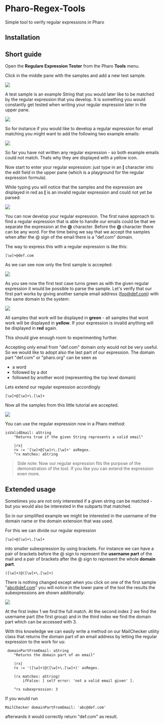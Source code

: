 # Pharo-Regex-Tools
Simple tool to verify regular expressions in Pharo

## Installation



## Short guide

Open the **Regulare Expression Tester** from the Pharo **Tools** menu. 

Click in the middle pane with the samples and add a new test sample. 

![](images/01_AddNew.png)

A test sample is an example String that you would later like to be matched by the regular expression that you develop. It is something you would constantly get tested when writing your regular expression later in the upper pane.

![](images/02_AddNew.png)

So for instance if you would like to develop a regular expression for email matching you might want to add the following two example emails:

![](images/03_AddNew.png)

So far you have not written any regular expression - so both example emails could not match. Thats why they are displayed with a yellow icon.

Now start to enter your regular expression: just type in an **[** character into the edit field in the upper pane (which is a playground for the regular expression formula). 

While typing you will notice that the samples and the expression are displayed in red as **[** is an invalid regular expression and could not yet be parsed:

![](images/04_InvalidExpression.png)

You can now develop your regular expression. The first naive approach to find a regular expression that is able to handle our emails could be that we separate the expression at the **@** character. Before the **@** character there can be any word. For the time being we say that we accept the samples when after the @ sign of the email there is a "def.com" domain.

The way to express this with a regular expression is like this:

	[\w]+@def.com
	
As we can see now only the first sample is accepted: 

![](images/05_FirstPart.png)

As you see now the first test case turns green as with the given regular expression it would be possible to parse the sample. Let's verify that our first part works by giving another sample email address (foo@def.com) with the same domain to the system:

![](images/06_AnotherOne.png)

All samples that work will be displayed in **green** - all samples that wont work will be displayed in **yellow**. If your expression is invalid anything will be displayed in **red** again.

This should give enough room to experimenting further.

Accepting only email from "def.com" domain only would not be very useful. So we would like to adopt also the last part of our expression. The domain part "def.com" or "pharo.org" can be seen as
 
- a word
- followed by a dot 
- followed by another word (representing the top level domain)

Lets extend our regular expression accordingly

	[\w]+@[\w]+\.[\w]+
	
Now all the samples from this little tutorial are accepted. 

![](images/07_Green.png)

You can use the regular expression now in a Pharo method:

	isValidEmail: aString
		"Returns true if the given String represents a valid email"
		
		|rx|
		rx := '[\w]+@[\w]+\.[\w]+' asRegex.
		^rx matches: aString

>Side note: Now our regular expression fits the purpose of the demonstration of the tool. If you like you can extend the expression even more. 

	
## Extended usage

Sometimes you are not only interested if a given string can be matched - but you would also be interested in the subparts that matched.

So in our simplified example we might be interested in the username of the domain name or the domain extension that was used.

For this we can divide our regular expression 

	[\w]+@[\w]+\.[\w]+

into smaller subexpression by using brackets. For instance we can have a pair of brackets before the @ sign to represent the **username part** of the mail and a pair of brackets after the @ sign to represent the whole **domain part**.

	([\w]+)@([\w]+\.[\w]+)

There is nothing changed except when you click on one of the first sample "abc@def.com" you will notice in the lower pane of the tool the results the subexpressions are shown additionally:

![](images/08_Subexpression.png)

At the first index 1 we find the full match. At the second index 2 we find the username part (the first group) and in the third index we find the domain part which can be accessed with 3.

With this knowledge we can easily write a method on our MailChecker utility class that returns the domain part of an email address by letting the regular expression to the work for us:

     domainPartFromEmail: aString		"Returns the domain part of an email"				|rx|		rx := '([\w]+)@([\w]+\.[\w]+)' asRegex.				(rx matches: aString)			ifFalse: [ self error: 'not a valid email given' ].				^rx subexpression: 3

If you would run

	MailChecker domainPartFromEmail: 'abc@def.com'
	
afterwards it would correctly return "def.com" as result.	

